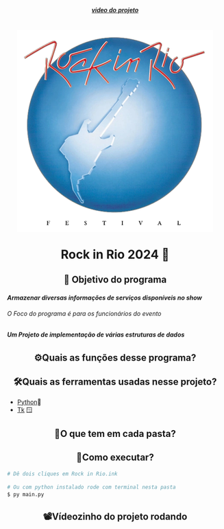 <html lang="pt-BR">
<head>
  <meta charset="UTF-8">
  <meta name="viewport" content="width=device-width, initial-scale=1.0">


  <!-- Preconexão e carregamento das fontes -->
  <link rel="preconnect" href="https://fonts.googleapis.com">
  <link rel="preconnect" href="https://fonts.gstatic.com" crossorigin>
  <link href="https://fonts.googleapis.com/css2?family=Roboto+Flex:wght@100&family=Sixtyfour+Convergence&display=swap" rel="stylesheet">
</head>
<body>
  <!-- Div com fonte personalizada -->
  <div style="text-align: center; font-family: 'Sixtyfour Convergence', sans-serif; font-weight: 100;">
    <h6>
      <a href="#️vídeozinho-do-projeto-rodando" style="text-decoration: underline;">
        <strong>video do projeto</strong>
      </a>
    </h6>
</div>


<h1 align="center">
<img src="./assets/RockInRio_1985.webp"/>
<p>Rock in Rio 2024 🎸</p>
</h1>

<h2 align="center"><p>📌 Objetivo do programa</p</h2>

#### *Armazenar diversas informações de serviços disponíveis no show*
###### *O Foco do programa é para os funcionários do evento*
###### ***Um Projeto de implementação de várias estruturas de dados***

<h2 align="center">⚙️Quais as funções desse programa?</h2>

<h2 align="center">🛠️Quais as ferramentas usadas nesse projeto?</h2>

- [Python](https://docs.python.org/3/)🐍
- [Tk](https://docs.python.org/pt-br/3/library/tkinter.html) 🪟

<h2 align="center">📂O que tem em cada pasta?</h2> 

<h2 align="center">🧐Como executar?</h2>


````bash
# Dê dois cliques em Rock in Rio.ink
````
````bash
# Ou com python instalado rode com terminal nesta pasta
$ py main.py 
````
<center>

## 📽️Vídeozinho do projeto rodando

</center>